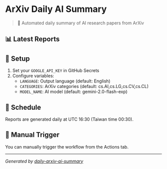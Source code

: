 # ArXiv Daily AI Summary

> 🤖 Automated daily summary of AI research papers from ArXiv

## 📊 Latest Reports

<!-- REPORTS START -->
<!-- REPORTS END -->

## 🔧 Setup

1. Set your `GOOGLE_API_KEY` in GitHub Secrets
2. Configure variables:
   - `LANGUAGE`: Output language (default: English)
   - `CATEGORIES`: ArXiv categories (default: cs.AI,cs.LG,cs.CV,cs.CL)
   - `MODEL_NAME`: AI model (default: gemini-2.0-flash-exp)

## 📅 Schedule

Reports are generated daily at UTC 16:30 (Taiwan time 00:30).

## 🚀 Manual Trigger

You can manually trigger the workflow from the Actions tab.

---

*Generated by [daily-arxiv-ai-summary](https://github.com/audi0417/daily-arxiv-ai-summary)*